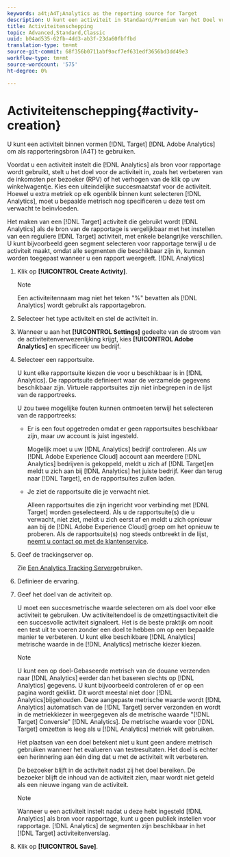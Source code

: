 ```yaml
---
keywords: a4t;A4T;Analytics as the reporting source for Target
description: U kunt een activiteit in Standaard/Premium van het Doel vormen om de Analytics van Adobe als rapporteringsbron (A4T) te gebruiken.
title: Activiteitenschepping
topic: Advanced,Standard,Classic
uuid: b04ad535-62fb-4dd3-ab3f-23da60fbffbd
translation-type: tm+mt
source-git-commit: 68f356b0711abf9acf7ef631edf3656bd3dd49e3
workflow-type: tm+mt
source-wordcount: '575'
ht-degree: 0%

---
```



# Activiteitenschepping{#activity-creation}

U kunt een activiteit binnen vormen [!DNL Target] [!DNL Adobe Analytics] om als rapporteringsbron (A4T) te gebruiken.

Voordat u een activiteit instelt die [!DNL Analytics] als bron voor rapportage wordt gebruikt, stelt u het doel voor de activiteit in, zoals het verbeteren van de inkomsten per bezoeker (RPV) of het verhogen van de klik op uw winkelwagentje. Kies een uiteindelijke succesmaatstaf voor de activiteit. Hoewel u extra metriek op elk ogenblik binnen kunt selecteren [!DNL Analytics], moet u bepaalde metrisch nog specificeren u deze test om verwacht te beïnvloeden.

Het maken van een [!DNL Target] activiteit die gebruikt wordt [!DNL Analytics] als de bron van de rapportage is vergelijkbaar met het instellen van een reguliere [!DNL Target] activiteit, met enkele belangrijke verschillen. U kunt bijvoorbeeld geen segment selecteren voor rapportage terwijl u de activiteit maakt, omdat alle segmenten die beschikbaar zijn in, kunnen worden toegepast wanneer u een rapport weergeeft. [!DNL Analytics]

1. Klik op **[!UICONTROL Create Activity]**.

   >[!NOTE]
   >
   >Een activiteitennaam mag niet het teken &quot;%&quot; bevatten als [!DNL Analytics] wordt gebruikt als rapportagebron.

1. Selecteer het type activiteit en stel de activiteit in.
1. Wanneer u aan het **[!UICONTROL Settings]** gedeelte van de stroom van de activiteitenverwezenlijking krijgt, kies **[!UICONTROL Adobe Analytics]** en specificeer uw bedrijf.
1. Selecteer een rapportsuite.

   U kunt elke rapportsuite kiezen die voor u beschikbaar is in [!DNL Analytics]. De rapportsuite definieert waar de verzamelde gegevens beschikbaar zijn. Virtuele rapportsuites zijn niet inbegrepen in de lijst van de rapportreeks.

   U zou twee mogelijke fouten kunnen ontmoeten terwijl het selecteren van de rapportreeks:

   * Er is een fout opgetreden omdat er geen rapportsuites beschikbaar zijn, maar uw account is juist ingesteld.

      Mogelijk moet u uw [!DNL Analytics] bedrijf controleren. Als uw [!DNL Adobe Experience Cloud] account aan meerdere [!DNL Analytics] bedrijven is gekoppeld, meldt u zich af [!DNL Target]en meldt u zich aan bij [!DNL Analytics] het juiste bedrijf. Keer dan terug naar [!DNL Target], en de rapportsuites zullen laden.

   * Je ziet de rapportsuite die je verwacht niet.

      Alleen rapportsuites die zijn ingericht voor verbinding met [!DNL Target] worden geselecteerd. Als u de rapportsuite(s) die u verwacht, niet ziet, meldt u zich eerst af en meldt u zich opnieuw aan bij de [!DNL Adobe Experience Cloud] groep om het opnieuw te proberen.
   Als de rapportsuite(s) nog steeds ontbreekt in de lijst, [neemt u contact op met de klantenservice](../../cmp-resources-and-contact-information.md#reference_ACA3391A00EF467B87930A450050077C).

1. Geef de trackingserver op.

   Zie [Een Analytics Tracking Server](../../c-integrating-target-with-mac/a4t/analytics-tracking-server.md#task_72077BA7E93C4A65A715A18F32228823)gebruiken.

1. Definieer de ervaring.
1. Geef het doel van de activiteit op.

   U moet een succesmetrische waarde selecteren om als doel voor elke activiteit te gebruiken. Uw activiteitendoel is de omzettingsactiviteit die een succesvolle activiteit signaleert. Het is de beste praktijk om nooit een test uit te voeren zonder een doel te hebben om op een bepaalde manier te verbeteren. U kunt elke beschikbare [!DNL Analytics] metrische waarde in de [!DNL Analytics] metrische kiezer kiezen.

   >[!NOTE]
   >
   >U kunt een op doel-Gebaseerde metrisch van de douane verzenden naar [!DNL Analytics] eerder dan het baseren slechts op [!DNL Analytics] gegevens. U kunt bijvoorbeeld controleren of er op een pagina wordt geklikt. Dit wordt meestal niet door [!DNL Analytics]bijgehouden. Deze aangepaste metrische waarde wordt [!DNL Analytics] automatisch van de [!DNL Target] server verzonden en wordt in de metriekkiezer in weergegeven als de metrische waarde &quot;[!DNL Target] Conversie&quot; [!DNL Analytics]. De metrische waarde voor [!DNL Target] omzetten is leeg als u [!DNL Analytics] metriek wilt gebruiken.

   Het plaatsen van een doel betekent niet u kunt geen andere metrisch gebruiken wanneer het evalueren van testresultaten. Het doel is echter een herinnering aan één ding dat u met de activiteit wilt verbeteren.

   De bezoeker blijft in de activiteit nadat zij het doel bereiken. De bezoeker blijft de inhoud van de activiteit zien, maar wordt niet geteld als een nieuwe ingang van de activiteit.

   >[!NOTE]
   >
   >Wanneer u een activiteit instelt nadat u deze hebt ingesteld [!DNL Analytics] als bron voor rapportage, kunt u geen publiek instellen voor rapportage. [!DNL Analytics] de segmenten zijn beschikbaar in het [!DNL Target] activiteitenverslag.

1. Klik op **[!UICONTROL Save]**.
